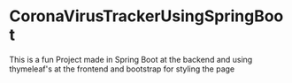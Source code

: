# CoronaVirusTrackerUsingSpringBoot

This is a fun Project made in Spring Boot at the backend 
and using thymeleaf's at the frontend
and bootstrap for styling the page


